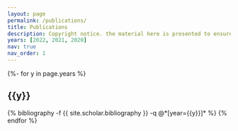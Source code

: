 ```yaml
---
layout: page
permalink: /publications/
title: Publications
description: Copyright notice. the material here is presented to ensure timely dissemination of scholarly and technical work. Copyright and all rights therein are retained by authors or by other copyright holders. All persons using this information are expected to adhere to the terms and constraints by author’s copyright. These works may not be reposted without the explicit permission of the copyright holder.
years: [2022, 2021, 2020]
nav: true
nav_order: 1
---
```

<!-- _pages/publications.md -->
<div class="publications">

{%- for y in page.years %}
  <h2 class="year">{{y}}</h2>
  {% bibliography -f {{ site.scholar.bibliography }} -q @*[year={{y}}]* %}
{% endfor %}

</div>
